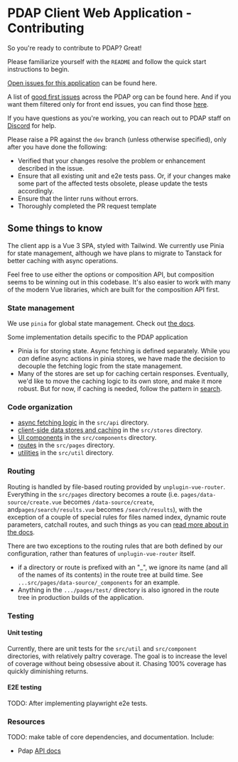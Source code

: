 # PDAP Client Web Application - Contributing

So you're ready to contribute to PDAP? Great!

Please familiarize yourself with the `README` and follow the quick start instructions to begin.

[Open issues for this application](https://github.com/Police-Data-Accessibility-Project/pdap.io/issues) can be found here.

A list of [good first issues](https://github.com/orgs/Police-Data-Accessibility-Project/projects/25/views/1) across the PDAP org can be found here. And if you want them filtered only for front end issues, you can find those [here](https://github.com/orgs/Police-Data-Accessibility-Project/projects/25/views/1?filterQuery=front+end).

If you have questions as you're working, you can reach out to PDAP staff on [Discord](https://discord.gg/vKhDv7nC8B) for help.

Please raise a PR against the `dev` branch (unless otherwise specified), only after you have done the following:

- Verified that your changes resolve the problem or enhancement described in the issue.
- Ensure that all existing unit and e2e tests pass. Or, if your changes make some part of the affected tests obsolete, please update the tests accordingly.
- Ensure that the linter runs without errors.
- Thoroughly completed the PR request template

## Some things to know

The client app is a Vue 3 SPA, styled with Tailwind. We currently use Pinia for state management, although we have plans to migrate to Tanstack for better caching with async operations.

Feel free to use either the options or composition API, but composition seems to be winning out in this codebase. It's also easier to work with many of the modern Vue libraries, which are built for the composition API first.

### State management

We use `pinia` for global state management. Check out [the docs](https://pinia.vuejs.org/).

Some implementation details specific to the PDAP application

- Pinia is for storing state. Async fetching is defined separately. While you _can_ define async actions in pinia stores, we have made the decision to decouple the fetching logic from the state management.
- Many of the stores are set up for caching certain responses. Eventually, we'd like to move the caching logic to its own store, and make it more robust. But for now, if caching is needed, follow the pattern in [search](./src/stores/search.js).

### Code organization

- [async fetching logic](./src/api) in the `src/api` directory.
- [client-side data stores and caching](./src/stores) in the `src/stores` directory.
- [UI components](./src/components) in the `src/components` directory.
- [routes](./src/pages) in the `src/pages` directory.
- [utilities](./src/util) in the `src/util` directory.

### Routing

Routing is handled by file-based routing provided by `unplugin-vue-router`. Everything in the `src/pages` directory becomes a route (i.e. `pages/data-source/create.vue` becomes `/data-source/create`, and`pages/search/results.vue` becomes `/search/results`), with the exception of a couple of special rules for files named index, dynamic route parameters, catchall routes, and such things as you can [read more about in the docs](https://uvr.esm.is/introduction).

There are two exceptions to the routing rules that are both defined by our configuration, rather than features of `unplugin-vue-router` itself.

- if a directory or route is prefixed with an "\_", we ignore its name (and all of the names of its contents) in the route tree at build time. See `...src/pages/data-source/_components` for an example.
- Anything in the `.../pages/test/` directory is also ignored in the route tree in production builds of the application.

### Testing

#### Unit testing

Currently, there are unit tests for the `src/util` and `src/component` directories, with relatively paltry coverage. The goal is to increase the level of coverage without being obsessive about it. Chasing 100% coverage has quickly diminishing returns.

#### E2E testing

TODO: After implementing playwright e2e tests.

### Resources

TODO: make table of core dependencies, and documentation.
Include:

- Pdap [API docs](https://docs.pdap.io/api/introduction)
